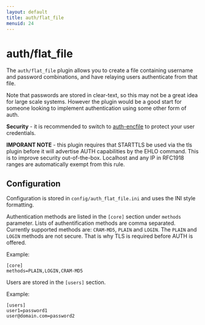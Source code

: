 ```yaml
---
layout: default
title: auth/flat_file
menuid: 24
---
```

auth/flat\_file
==============

The `auth/flat_file` plugin allows you to create a file containing username
and password combinations, and have relaying users authenticate from that
file.

Note that passwords are stored in clear-text, so this may not be a great idea
for large scale systems. However the plugin would be a good start for someone
looking to implement authentication using some other form of auth.

**Security** - it is recommended to switch to [auth-encfile][url-authencflat]
to protect your user credentials.

**IMPORANT NOTE** - this plugin requires that STARTTLS be used via the tls plugin 
before it will advertise AUTH capabilities by the EHLO command.  This is to 
improve security out-of-the-box.   Localhost and any IP in RFC1918 ranges 
are automatically exempt from this rule.

Configuration
-------------

Configuration is stored in `config/auth_flat_file.ini` and uses the INI
style formatting. 

Authentication methods are listed in the `[core]` section under `methods`
parameter. Lists of authentification methods are comma separated. Currently
supported methods are: `CRAM-MD5`, `PLAIN` and `LOGIN`. The `PLAIN` 
and `LOGIN` methods are not secure. That is why TLS is required before AUTH is
offered.

Example:

    [core]
    methods=PLAIN,LOGIN,CRAM-MD5


Users are stored in the `[users]` section.

Example:

    [users]
    user1=password1
    user@domain.com=password2


[url-authencflat]: https://github.com/AuspeXeu/haraka-plugin-auth-enc-file

